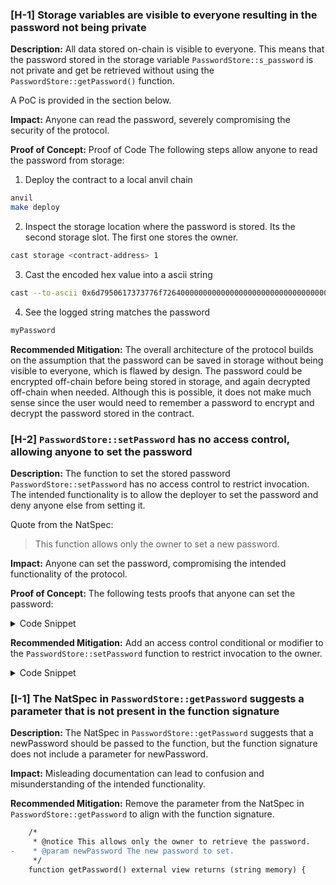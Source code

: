 ### [H-1] Storage variables are visible to everyone resulting in the password not being private

**Description:** All data stored on-chain is visible to everyone. This means that the password stored in 
the storage variable `PasswordStore::s_password` is not private and get be retrieved without using the
`PasswordStore::getPassword()` function.

A PoC is provided in the section below.

**Impact:** Anyone can read the password, severely compromising the security of the protocol.

**Proof of Concept:** Proof of Code
The following steps allow anyone to read the password from storage:

1. Deploy the contract to a local anvil chain

```bash
anvil 
make deploy
```

2. Inspect the storage location where the password is stored. Its the second storage slot. The first one stores the owner.

```bash
cast storage <contract-address> 1
````

3. Cast the encoded hex value into a ascii string

```bash
cast --to-ascii 0x6d7950617373776f726400000000000000000000000000000000000000000014
```

4. See the logged string matches the password

```bash
myPassword
```


**Recommended Mitigation:** The overall architecture of the protocol builds on the assumption that
the password can be saved in storage without being visible to everyone, which is flawed by design.
The password could be encrypted off-chain before being stored in storage, and again decrypted
off-chain when needed. Although this is possible, it does not make much sense since the user would
need to remember a password to encrypt and decrypt the password stored in the contract. 

### [H-2] `PasswordStore::setPassword` has no access control, allowing anyone to set the password

**Description:** The function to set the stored password `PasswordStore::setPassword` has no
access control to restrict invocation. The intended functionality is to allow the deployer to set the
password and deny anyone else from setting it. 

Quote from the NatSpec: 
> This function allows only the owner to set a new password.

**Impact:** Anyone can set the password, compromising the intended functionality of the protocol.

**Proof of Concept:** The following tests proofs that anyone can set the password:
<details>
<Summary>Code Snippet</Summary>

```javascript
function test_anyone_can_set_password(address randomAddress) public {
        vm.assume(randomAddress != owner);
        vm.prank(randomAddress);
        string memory passwordFromAStranger = "youGotPwnd";
        passwordStore.setPassword(passwordFromAStranger);
        vm.prank(owner);
        string memory actualPassword = passwordStore.getPassword();
        assertEq(actualPassword, passwordFromAStranger);
    }
```

</details>

**Recommended Mitigation:** Add an access control conditional or modifier to the `PasswordStore::setPassword` function to restrict invocation to the owner.

<details>
<Summary>Code Snippet</Summary>

```javascript
   function setPassword(string memory newPassword) external {
        if (msg.sender != owner) {
            revert PasswordStore__NotOwner();
        }
        s_password = newPassword;
        emit SetNetPassword();
    }
```

</details>

### [I-1] The NatSpec in `PasswordStore::getPassword` suggests a parameter that is not present in the function signature

**Description:** The NatSpec in `PasswordStore::getPassword` suggests that a newPassword should be passed
to the function, but the function signature does not include a parameter for newPassword.

**Impact:** Misleading documentation can lead to confusion and misunderstanding of the intended functionality.


**Recommended Mitigation:** Remove the parameter from the NatSpec in `PasswordStore::getPassword` to align with the function signature.

```diff
    /*
     * @notice This allows only the owner to retrieve the password.
-    * @param newPassword The new password to set.
     */
    function getPassword() external view returns (string memory) {
```
